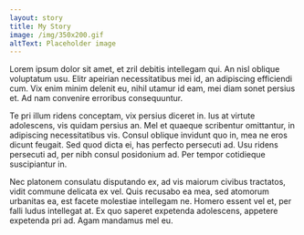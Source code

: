```yaml
---
layout: story
title: My Story
image: /img/350x200.gif
altText: Placeholder image
---
```


Lorem ipsum dolor sit amet, et zril debitis intellegam qui. An nisl oblique voluptatum usu. Elitr apeirian necessitatibus mei id, an adipiscing efficiendi cum. Vix enim minim delenit eu, nihil utamur id eam, mei diam sonet persius et. Ad nam convenire erroribus consequuntur.

Te pri illum ridens conceptam, vix persius diceret in. Ius at virtute adolescens, vis quidam persius an. Mel et quaeque scribentur omittantur, in adipiscing necessitatibus vis. Consul oblique invidunt quo in, mea ne eros dicunt feugait. Sed quod dicta ei, has perfecto persecuti ad. Usu ridens persecuti ad, per nibh consul posidonium ad. Per tempor cotidieque suscipiantur in.

Nec platonem consulatu disputando ex, ad vis maiorum civibus tractatos, vidit commune delicata ex vel. Quis recusabo ea mea, sed atomorum urbanitas ea, est facete molestiae intellegam ne. Homero essent vel et, per falli ludus intellegat at. Ex quo saperet expetenda adolescens, appetere expetenda pri ad. Agam mandamus mel eu.
